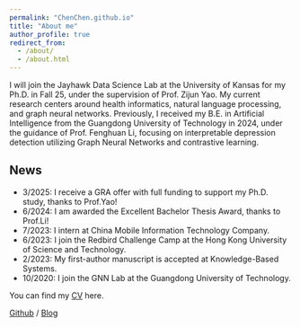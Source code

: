 ```yaml
---
permalink: "ChenChen.github.io"
title: "About me"
author_profile: true
redirect_from: 
  - /about/
  - /about.html
---
```

I will join the Jayhawk Data Science Lab at the University of Kansas for my Ph.D. in Fall 25, under the supervision of Prof. Zijun Yao. My current research centers around health informatics, natural language processing, and graph neural networks. Previously, I received my B.E. in Artificial Intelligence from the Guangdong University of Technology in 2024, under the guidance of Prof. Fenghuan Li, focusing on interpretable depression detection utilizing Graph Neural Networks and contrastive learning. 

## News
* 3/2025: I receive a GRA offer with full funding to support my Ph.D. study, thanks to Prof.Yao!
* 6/2024: I am awarded the Excellent Bachelor Thesis Award, thanks to Prof.Li!
* 7/2023: I intern at China Mobile Information Technology Company. 
* 6/2023: I join the Redbird Challenge Camp at the Hong Kong University of Science and Technology. 
* 2/2023: My first-author manuscript is accepted at Knowledge-Based Systems. 
* 10/2020: I join the GNN Lab at the Guangdong University of Technology. 


You can find my [CV](https://drive.google.com/file/d/15Tjkj__hEPyMDef0W3BPiehrk6DqvqxN/view?usp=sharing) here.

[Github](https://github.com/chenC2002) / [Blog](https://blog.csdn.net/m0_53382422) 
